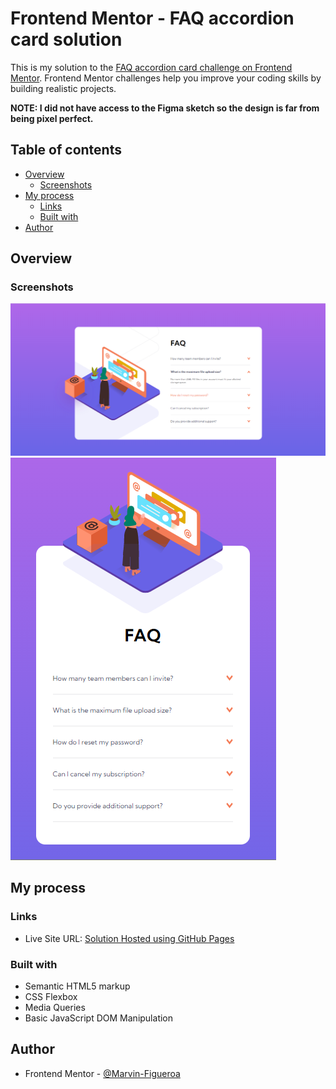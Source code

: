 # Frontend Mentor - FAQ accordion card solution

This is my solution to the [FAQ accordion card challenge on Frontend Mentor](https://www.frontendmentor.io/challenges/faq-accordion-card-XlyjD0Oam). Frontend Mentor challenges help you improve your coding skills by building realistic projects.

**NOTE: I did not have access to the Figma sketch so the design is far from being pixel perfect.**

## Table of contents

- [Overview](#overview)
  - [Screenshots](#screenshots)
- [My process](#my-process)
  - [Links](#links)
  - [Built with](#built-with)
- [Author](#author)

## Overview

### Screenshots

![](./Screenshot-Desktop.png)
![](./Screenshot-Mobile.png)

## My process

### Links

- Live Site URL: [Solution Hosted using GitHub Pages](https://marvin-figueroa.github.io/faq-accordion-card/)

### Built with

- Semantic HTML5 markup
- CSS Flexbox
- Media Queries
- Basic JavaScript DOM Manipulation

## Author

- Frontend Mentor - [@Marvin-Figueroa](https://www.frontendmentor.io/profile/Marvin-Figueroa)
